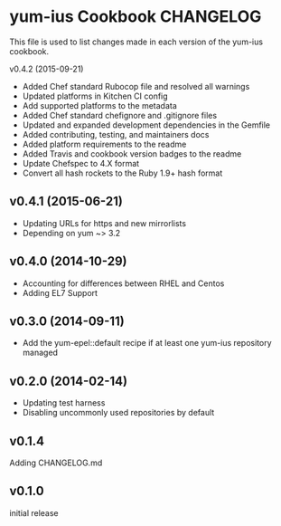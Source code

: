 yum-ius Cookbook CHANGELOG
======================
This file is used to list changes made in each version of the yum-ius cookbook.

v0.4.2 (2015-09-21)

- Added Chef standard Rubocop file and resolved all warnings
- Updated platforms in Kitchen CI config
- Add supported platforms to the metadata
- Added Chef standard chefignore and .gitignore files
- Updated and expanded development dependencies in the Gemfile
- Added contributing, testing, and maintainers docs
- Added platform requirements to the readme
- Added Travis and cookbook version badges to the readme
- Update Chefspec to 4.X format
- Convert all hash rockets to the Ruby 1.9+ hash format

v0.4.1 (2015-06-21)
-------------------
- Updating URLs for https and new mirrorlists
- Depending on yum ~> 3.2

v0.4.0 (2014-10-29)
-------------------
- Accounting for differences between RHEL and Centos
- Adding EL7 Support

v0.3.0 (2014-09-11)
-------------------
- Add the yum-epel::default recipe if at least one yum-ius repository managed

v0.2.0 (2014-02-14)
-------------------
- Updating test harness
- Disabling uncommonly used repositories by default


v0.1.4
------
Adding CHANGELOG.md


v0.1.0
------
initial release
